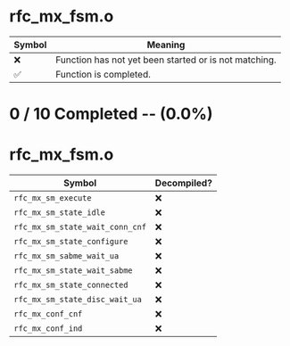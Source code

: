 # rfc_mx_fsm.o
| Symbol | Meaning 
| ------------- | ------------- 
| :x: | Function has not yet been started or is not matching. 
| :white_check_mark: | Function is completed. 


# 0 / 10 Completed -- (0.0%)
# rfc_mx_fsm.o
| Symbol | Decompiled? |
| ------------- | ------------- |
| `rfc_mx_sm_execute` | :x: |
| `rfc_mx_sm_state_idle` | :x: |
| `rfc_mx_sm_state_wait_conn_cnf` | :x: |
| `rfc_mx_sm_state_configure` | :x: |
| `rfc_mx_sm_sabme_wait_ua` | :x: |
| `rfc_mx_sm_state_wait_sabme` | :x: |
| `rfc_mx_sm_state_connected` | :x: |
| `rfc_mx_sm_state_disc_wait_ua` | :x: |
| `rfc_mx_conf_cnf` | :x: |
| `rfc_mx_conf_ind` | :x: |
